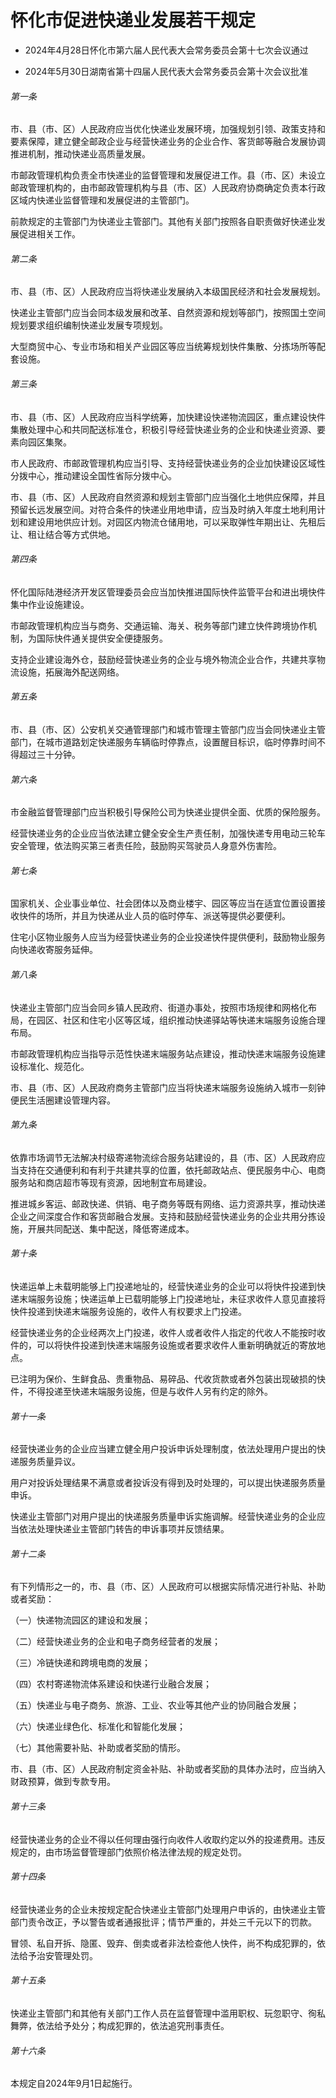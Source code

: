 # 怀化市促进快递业发展若干规定

- 2024年4月28日怀化市第六届人民代表大会常务委员会第十七次会议通过

- 2024年5月30日湖南省第十四届人民代表大会常务委员会第十次会议批准

<!-- INFO END -->

###### 第一条

市、县（市、区）人民政府应当优化快递业发展环境，加强规划引领、政策支持和要素保障，建立健全邮政企业与经营快递业务的企业合作、客货邮等融合发展协调推进机制，推动快递业高质量发展。

市邮政管理机构负责全市快递业的监督管理和发展促进工作。县（市、区）未设立邮政管理机构的，由市邮政管理机构与县（市、区）人民政府协商确定负责本行政区域内快递业监督管理和发展促进的主管部门。

前款规定的主管部门为快递业主管部门。其他有关部门按照各自职责做好快递业发展促进相关工作。

###### 第二条

市、县（市、区）人民政府应当将快递业发展纳入本级国民经济和社会发展规划。

快递业主管部门应当会同本级发展和改革、自然资源和规划等部门，按照国土空间规划要求组织编制快递业发展专项规划。

大型商贸中心、专业市场和相关产业园区等应当统筹规划快件集散、分拣场所等配套设施。

###### 第三条

市、县（市、区）人民政府应当科学统筹，加快建设快递物流园区，重点建设快件集散处理中心和共同配送标准仓，积极引导经营快递业务的企业和快递业资源、要素向园区集聚。

市人民政府、市邮政管理机构应当引导、支持经营快递业务的企业加快建设区域性分拨中心，推动建设全国性省际分拨中心。

市、县（市、区）人民政府自然资源和规划主管部门应当强化土地供应保障，并且预留长远发展空间。对符合条件的快递业用地申请，应当及时纳入年度土地利用计划和建设用地供应计划。对园区内物流仓储用地，可以采取弹性年期出让、先租后让、租让结合等方式供地。

###### 第四条

怀化国际陆港经济开发区管理委员会应当加快推进国际快件监管平台和进出境快件集中作业设施建设。

市邮政管理机构应当与商务、交通运输、海关、税务等部门建立快件跨境协作机制，为国际快件通关提供安全便捷服务。

支持企业建设海外仓，鼓励经营快递业务的企业与境外物流企业合作，共建共享物流设施，拓展海外配送网络。

###### 第五条

市、县（市、区）公安机关交通管理部门和城市管理主管部门应当会同快递业主管部门，在城市道路划定快递服务车辆临时停靠点，设置醒目标识，临时停靠时间不得超过三十分钟。

###### 第六条

市金融监督管理部门应当积极引导保险公司为快递业提供全面、优质的保险服务。

经营快递业务的企业应当依法建立健全安全生产责任制，加强快递专用电动三轮车安全管理，依法购买第三者责任险，鼓励购买驾驶员人身意外伤害险。

###### 第七条

国家机关、企业事业单位、社会团体以及商业楼宇、园区等应当在适宜位置设置接收快件的场所，并且为快递从业人员的临时停车、派送等提供必要便利。

住宅小区物业服务人应当为经营快递业务的企业投递快件提供便利，鼓励物业服务向快递收寄服务延伸。

###### 第八条

快递业主管部门应当会同乡镇人民政府、街道办事处，按照市场规律和网格化布局，在园区、社区和住宅小区等区域，组织推动快递驿站等快递末端服务设施合理布局。

市邮政管理机构应当指导示范性快递末端服务站点建设，推动快递末端服务设施建设标准化、规范化。

市、县（市、区）人民政府商务主管部门应当将快递末端服务设施纳入城市一刻钟便民生活圈建设管理内容。

###### 第九条

依靠市场调节无法解决村级寄递物流综合服务站建设的，县（市、区）人民政府应当支持在交通便利和有利于共建共享的位置，依托邮政站点、便民服务中心、电商服务站和商店超市等现有资源，因地制宜布局建设。

推进城乡客运、邮政快递、供销、电子商务等既有网络、运力资源共享，推动快递企业之间深度合作和客货邮融合发展。支持和鼓励经营快递业务的企业共用分拣设施，开展共同配送、集中配送，降低寄递成本。

###### 第十条

快递运单上未载明能够上门投递地址的，经营快递业务的企业可以将快件投递到快递末端服务设施；快递运单上已载明能够上门投递地址，未征求收件人意见直接将快件投递到快递末端服务设施的，收件人有权要求上门投递。

经营快递业务的企业经两次上门投递，收件人或者收件人指定的代收人不能按时收件的，可以将快件投递到快递末端服务设施或者要求收件人重新明确就近的寄放地点。

已注明为保价、生鲜食品、贵重物品、易碎品、代收货款或者外包装出现破损的快件，不得投递至快递末端服务设施，但是与收件人另有约定的除外。

###### 第十一条

经营快递业务的企业应当建立健全用户投诉申诉处理制度，依法处理用户提出的快递服务质量异议。

用户对投诉处理结果不满意或者投诉没有得到及时处理的，可以提出快递服务质量申诉。

快递业主管部门对用户提出的快递服务质量申诉实施调解。经营快递业务的企业应当依法处理快递业主管部门转告的申诉事项并反馈结果。

###### 第十二条

有下列情形之一的，市、县（市、区）人民政府可以根据实际情况进行补贴、补助或者奖励：

（一）快递物流园区的建设和发展；

（二）经营快递业务的企业和电子商务经营者的发展；

（三）冷链快递和跨境电商的发展；

（四）农村寄递物流体系建设和快递行业融合发展；

（五）快递业与电子商务、旅游、工业、农业等其他产业的协同融合发展；

（六）快递业绿色化、标准化和智能化发展；

（七）其他需要补贴、补助或者奖励的情形。

市、县（市、区）人民政府制定资金补贴、补助或者奖励的具体办法时，应当纳入财政预算，做到专款专用。

###### 第十三条

经营快递业务的企业不得以任何理由强行向收件人收取约定以外的投递费用。违反规定的，由市场监督管理部门依照价格法律法规的规定处罚。

###### 第十四条

经营快递业务的企业未按规定配合快递业主管部门处理用户申诉的，由快递业主管部门责令改正，予以警告或者通报批评；情节严重的，并处三千元以下的罚款。

冒领、私自开拆、隐匿、毁弃、倒卖或者非法检查他人快件，尚不构成犯罪的，依法给予治安管理处罚。

###### 第十五条

快递业主管部门和其他有关部门工作人员在监督管理中滥用职权、玩忽职守、徇私舞弊，依法给予处分；构成犯罪的，依法追究刑事责任。

###### 第十六条

本规定自2024年9月1日起施行。

